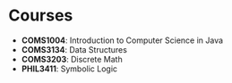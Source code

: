 # Courses

<ul>
<li><strong>COMS1004</strong>: Introduction to Computer Science in Java</li>
<li><strong>COMS3134</strong>: Data Structures</li>
<li><strong>COMS3203</strong>: Discrete Math</li>
<li><strong>PHIL3411</strong>: Symbolic Logic</li>
</ul>
